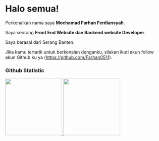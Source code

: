 # Halo semua! 

Perkenalkan nama saya **Mochamad Farhan Ferdiansyah**.<br>

Saya seorang **Front End Website dan Backend website Developer**.<br>

Saya berasal dari Serang Banten.<br>

Jika kamu tertarik untuk berkenalan denganku, silakan ikuti akun follow akun Github ku ya (https://github.com/Farhan0511).

### Github Statistic
<p align="left">
<a href="https://github.com/farhan0511">
  <img height="180em" src="https://github-readme-stats-eight-theta.vercel.app/api?username=dimasmds&show_icons=true&theme=algolia&include_all_commits=true&count_private=true"/>
  <img height="180em" src="https://github-readme-stats-eight-theta.vercel.app/api/top-langs/?username=dimasmds&layout=compact&langs_count=8&theme=algolia"/>
</a>
</p>

